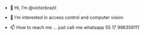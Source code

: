 - 👋 Hi, I’m @victorbrazil
- 👀 I’m interested in access control and computer vision
 
- 📫 How to reach me ... just call-me whatsapp 55 17 996359111

<!---
victorbrazil/victorbrazil is a ✨ special ✨ repository because its `README.md` (this file) appears on your GitHub profile.
You can click the Preview link to take a look at your changes.
--->
